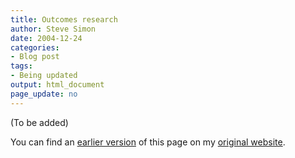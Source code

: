 ```yaml
---
title: Outcomes research
author: Steve Simon
date: 2004-12-24
categories:
- Blog post
tags:
- Being updated
output: html_document
page_update: no
---
```


(To be added)

<!---More--->

You can find an [earlier version](http://www.pmean.com/04/OutcomesResearch.html) of this page on my [original website](http://www.pmean.com/original_site.html).
